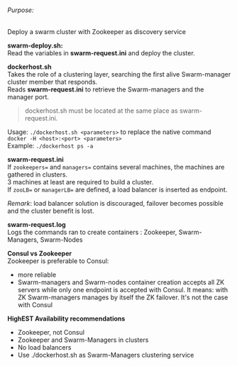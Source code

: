 ###### Purpose:
Deploy a swarm cluster with Zookeeper as discovery service

**swarm-deploy.sh:**  
Read the variables in __swarm-request.ini__ and deploy the cluster.

**dockerhost.sh**  
Takes the role of a clustering layer, searching the first alive Swarm-manager cluster member that responds.  
Reads __swarm-request.ini__ to retrieve the Swarm-managers and the manager port.  
> dockerhost.sh must be located at the same place as swarm-request.ini.  

Usage: `./dockerhost.sh <parameters>` to replace the native command `docker -H <host>:<port> <parameters>`  
Example: `./dockerhost ps -a`

**swarm-request.ini**  
If `zookeepers=` and `managers=` contains several machines, the machines are gathered in clusters.  
3 machines at least are required to build a cluster.  
If `zooLB=` or `managerLB=` are defined, a load balancer is inserted as endpoint.  

*Remark*: load balancer solution is discouraged, failover becomes possible and the cluster benefit is lost.

**swarm-request.log**  
Logs the commands ran to create containers : Zookeeper, Swarm-Managers, Swarm-Nodes

**Consul vs Zookeeper**  
Zookeeper is preferable to Consul:
- more reliable
- Swarm-managers and Swarm-nodes container creation accepts all ZK servers while only one endpoint is accepted with Consul.
  It means: with ZK Swarm-managers manages by itself the ZK failover. It's not the case with Consul

**HighEST Availability recommendations**
- Zookeeper, not Consul
- Zookeeper and Swarm-Managers in clusters
- No load balancers
- Use ./dockerhost.sh as Swarm-Managers clustering service

